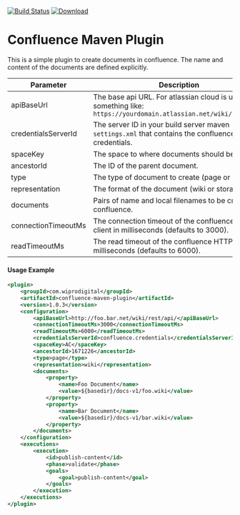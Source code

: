[![Build Status](https://travis-ci.org/buildit/confluence-maven-plugin.svg?branch=master)](https://travis-ci.org/buildit/confluence-maven-plugin)
[ ![Download](https://api.bintray.com/packages/buildit/maven/confluence-maven-plugin/images/download.svg) ](https://bintray.com/buildit/maven/confluence-maven-plugin/_latestVersion)
# Confluence Maven Plugin
This is a simple plugin to create documents in confluence. The name and content of the documents are defined explicitly.

| Parameter           | Description                                                                                                        |
|---------------------|--------------------------------------------------------------------------------------------------------------------|
| apiBaseUrl          | The base api URL. For atlassian cloud is usually something like: `https://yourdomain.atlassian.net/wiki/rest/api/` |
| credentialsServerId | The server ID in your build server maven `settings.xml` that contains the confluence credentials.                  |
| spaceKey            | The space to where documents should be created.                                                                    |
| ancestorId          | The ID of the parent document.                                                                                     |
| type                | The type of document to create (page or blog).                                                                     |
| representation      | The format of the document (wiki or storage).                                                                      |
| documents           | Pairs of name and local filenames to be created on confluence.                                                     |
| connectionTimeoutMs | The connection timeout of the confluence HTTP client in milliseconds (defaults to 3000).                           |
| readTimeoutMs       | The read timeout of the confluence HTTP client in milliseconds (defaults to 6000).                                 |

#### Usage Example
```xml
<plugin>
    <groupId>com.wiprodigital</groupId>
    <artifactId>confluence-maven-plugin</artifactId>
    <version>1.0.3</version>
    <configuration>
        <apiBaseUrl>http://foo.bar.net/wiki/rest/api/</apiBaseUrl>
        <connectionTimeoutMs>3000</connectionTimeoutMs>
        <readTimeoutMs>6000</readTimeoutMs>
        <credentialsServerId>confluence.credentials</credentialsServerId>
        <spaceKey>AC</spaceKey>
        <ancestorId>1671226</ancestorId>
        <type>page</type>
        <representation>wiki</representation>
        <documents>
            <property>
                <name>Foo Document</name>
                <value>${basedir}/docs-v1/foo.wiki</value>
            </property>
            <property>
                <name>Bar Document</name>
                <value>${basedir}/docs-v1/bar.wiki</value>
            </property>
        </documents>
    </configuration>
    <executions>
        <execution>
            <id>publish-content</id>
            <phase>validate</phase>
            <goals>
                <goal>publish-content</goal>
            </goals>
        </execution>
    </executions>
</plugin>

```
